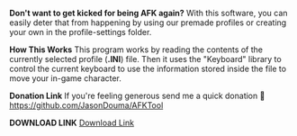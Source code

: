 **Don't want to get kicked for being AFK again?** With this software, you can easily deter that from happening by using our premade profiles or creating your own in the profile-settings folder.

**How This Works**
This program works by reading the contents of the currently selected profile (**.INI**) file. Then it uses the "Keyboard" library to control the current keyboard to use the information stored inside the file to move your in-game character.

**Donation Link**
If you're feeling generous send me a quick donation 💓
https://github.com/JasonDouma/AFKTool

**DOWNLOAD LINK**
[Download Link](https://sourceforge.net/projects/afktool/)
